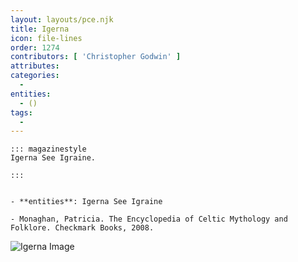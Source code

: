 ```yaml
---
layout: layouts/pce.njk
title: Igerna
icon: file-lines
order: 1274
contributors: [ 'Christopher Godwin' ]
attributes:
categories:
  - 
entities:
  - ()
tags:
  - 
---
```

``` tab [group1:Info]
::: magazinestyle
Igerna See Igraine.

:::
```
``` tab [group1:Attributes]
```
``` tab [group1:Entities]
- **entities**: Igerna See Igraine
```
``` tab [group1:Sources]
- Monaghan, Patricia. The Encyclopedia of Celtic Mythology and Folklore. Checkmark Books, 2008.
```
![Igerna Image](['https://upload.wikimedia.org/wikipedia/commons/c/ca/Uther_and_Igraine.jpg'])
